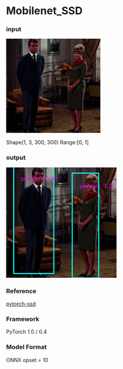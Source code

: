 # Mobilenet_SSD

### input

![input_iamge](couple.jpg)

Shape(1, 3, 300, 300) Range:[0, 1]

### output

![output_image](annotated.png)


### Reference

[pytorch-ssd](https://github.com/qfgaohao/pytorch-ssd)


### Framework
PyTorch 1.0 / 0.4


### Model Format
ONNX opset = 10
